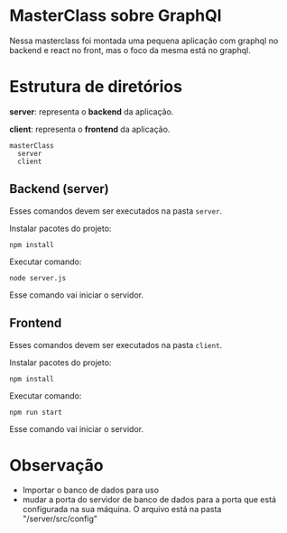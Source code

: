 # MasterClass sobre GraphQl

Nessa masterclass foi montada uma pequena aplicação com graphql no backend e react no front, mas o foco da mesma está no graphql.


# Estrutura de diretórios

**server**: representa o **backend** da aplicação.

**client**: representa o **frontend** da aplicação.

```
masterClass
  server
  client
```

## Backend (server)

Esses comandos devem ser executados na pasta `server`.

Instalar pacotes do projeto:

```
npm install
```


Executar comando:

```
node server.js
```
Esse comando vai iniciar o servidor.

## Frontend

Esses comandos devem ser executados na pasta `client`.

Instalar pacotes do projeto:

```
npm install
```

Executar comando:

```
npm run start
```

Esse comando vai iniciar o servidor.

# Observação
- Importar o banco de dados para uso
- mudar a porta do servidor de banco de dados para a porta que está configurada na sua máquina. O arquivo está na pasta "/server/src/config"
